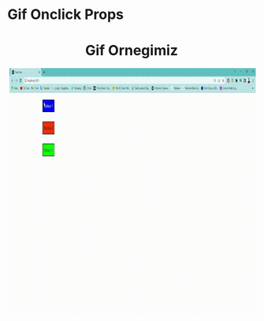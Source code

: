 # Gif Onclick Props

<h1 align="center">Gif Ornegimiz</h1>
<p><img  align="right" src=https://github.com/ismailcal21/React-props-Onclick/blob/main/gif.gif" width="500" height="500"/></p>



